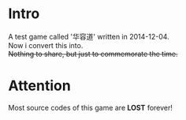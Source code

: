 # Intro
A test game called '华容道' written in ‎2014-‎12-0‎4.  
Now i convert this into.  
~~Nothing to share, but just to commemorate the time.~~

# Attention
Most source codes of this game are **LOST** forever!
